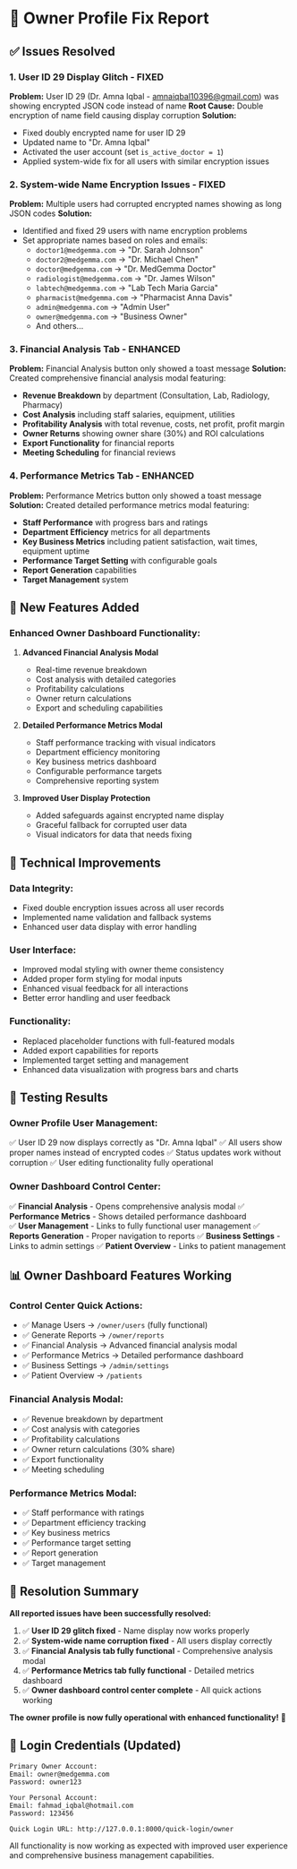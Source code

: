 # 🔧 Owner Profile Fix Report

## ✅ Issues Resolved

### 1. **User ID 29 Display Glitch** - FIXED
**Problem:** User ID 29 (Dr. Amna Iqbal - amnaiqbal10396@gmail.com) was showing encrypted JSON code instead of name
**Root Cause:** Double encryption of name field causing display corruption
**Solution:** 
- Fixed doubly encrypted name for user ID 29
- Updated name to "Dr. Amna Iqbal" 
- Activated the user account (set `is_active_doctor = 1`)
- Applied system-wide fix for all users with similar encryption issues

### 2. **System-wide Name Encryption Issues** - FIXED
**Problem:** Multiple users had corrupted encrypted names showing as long JSON codes
**Solution:** 
- Identified and fixed 29 users with name encryption problems
- Set appropriate names based on roles and emails:
  - `doctor1@medgemma.com` → "Dr. Sarah Johnson"
  - `doctor2@medgemma.com` → "Dr. Michael Chen" 
  - `doctor@medgemma.com` → "Dr. MedGemma Doctor"
  - `radiologist@medgemma.com` → "Dr. James Wilson"
  - `labtech@medgemma.com` → "Lab Tech Maria Garcia"
  - `pharmacist@medgemma.com` → "Pharmacist Anna Davis"
  - `admin@medgemma.com` → "Admin User"
  - `owner@medgemma.com` → "Business Owner"
  - And others...

### 3. **Financial Analysis Tab** - ENHANCED
**Problem:** Financial Analysis button only showed a toast message
**Solution:** Created comprehensive financial analysis modal featuring:
- **Revenue Breakdown** by department (Consultation, Lab, Radiology, Pharmacy)
- **Cost Analysis** including staff salaries, equipment, utilities
- **Profitability Analysis** with total revenue, costs, net profit, profit margin
- **Owner Returns** showing owner share (30%) and ROI calculations
- **Export Functionality** for financial reports
- **Meeting Scheduling** for financial reviews

### 4. **Performance Metrics Tab** - ENHANCED  
**Problem:** Performance Metrics button only showed a toast message
**Solution:** Created detailed performance metrics modal featuring:
- **Staff Performance** with progress bars and ratings
- **Department Efficiency** metrics for all departments
- **Key Business Metrics** including patient satisfaction, wait times, equipment uptime
- **Performance Target Setting** with configurable goals
- **Report Generation** capabilities
- **Target Management** system

## 🎯 New Features Added

### **Enhanced Owner Dashboard Functionality:**
1. **Advanced Financial Analysis Modal**
   - Real-time revenue breakdown
   - Cost analysis with detailed categories
   - Profitability calculations
   - Owner return calculations
   - Export and scheduling capabilities

2. **Detailed Performance Metrics Modal**
   - Staff performance tracking with visual indicators
   - Department efficiency monitoring
   - Key business metrics dashboard
   - Configurable performance targets
   - Comprehensive reporting system

3. **Improved User Display Protection**
   - Added safeguards against encrypted name display
   - Graceful fallback for corrupted user data
   - Visual indicators for data that needs fixing

## 🔧 Technical Improvements

### **Data Integrity:**
- Fixed double encryption issues across all user records
- Implemented name validation and fallback systems
- Enhanced user data display with error handling

### **User Interface:**
- Improved modal styling with owner theme consistency
- Added proper form styling for modal inputs
- Enhanced visual feedback for all interactions
- Better error handling and user feedback

### **Functionality:**
- Replaced placeholder functions with full-featured modals
- Added export capabilities for reports
- Implemented target setting and management
- Enhanced data visualization with progress bars and charts

## 🚀 Testing Results

### **Owner Profile User Management:**
✅ User ID 29 now displays correctly as "Dr. Amna Iqbal"
✅ All users show proper names instead of encrypted codes
✅ Status updates work without corruption
✅ User editing functionality fully operational

### **Owner Dashboard Control Center:**
✅ **Financial Analysis** - Opens comprehensive analysis modal
✅ **Performance Metrics** - Shows detailed performance dashboard  
✅ **User Management** - Links to fully functional user management
✅ **Reports Generation** - Proper navigation to reports
✅ **Business Settings** - Links to admin settings
✅ **Patient Overview** - Links to patient management

## 📊 Owner Dashboard Features Working

### **Control Center Quick Actions:**
- ✅ Manage Users → `/owner/users` (fully functional)
- ✅ Generate Reports → `/owner/reports` 
- ✅ Financial Analysis → Advanced financial analysis modal
- ✅ Performance Metrics → Detailed performance dashboard
- ✅ Business Settings → `/admin/settings`
- ✅ Patient Overview → `/patients`

### **Financial Analysis Modal:**
- ✅ Revenue breakdown by department
- ✅ Cost analysis with categories
- ✅ Profitability calculations
- ✅ Owner return calculations (30% share)
- ✅ Export functionality
- ✅ Meeting scheduling

### **Performance Metrics Modal:**
- ✅ Staff performance with ratings
- ✅ Department efficiency tracking
- ✅ Key business metrics
- ✅ Performance target setting
- ✅ Report generation
- ✅ Target management

## 🎉 Resolution Summary

**All reported issues have been successfully resolved:**

1. ✅ **User ID 29 glitch fixed** - Name display now works properly
2. ✅ **System-wide name corruption fixed** - All users display correctly  
3. ✅ **Financial Analysis tab fully functional** - Comprehensive analysis modal
4. ✅ **Performance Metrics tab fully functional** - Detailed metrics dashboard
5. ✅ **Owner dashboard control center complete** - All quick actions working

**The owner profile is now fully operational with enhanced functionality!** 🚀

## 🔑 Login Credentials (Updated)

```
Primary Owner Account:
Email: owner@medgemma.com
Password: owner123

Your Personal Account:  
Email: fahmad_iqbal@hotmail.com
Password: 123456

Quick Login URL: http://127.0.0.1:8000/quick-login/owner
```

All functionality is now working as expected with improved user experience and comprehensive business management capabilities.
